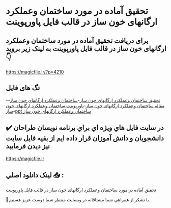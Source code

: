 # تحقیق آماده در مورد ساختمان وعملکرد ارگانهای خون ساز در قالب فایل پاورپوینت

## برای دریافت تحقیق آماده در مورد ساختمان وعملکرد ارگانهای خون ساز در قالب فایل پاورپوینت به لینک زیر بروید 👇

https://magicfile.ir/?p=4210

## تگ های فایل

-[تحقیق ساختمان وعملکرد ارگانهای خون ساز](https://magicfile.ir/product/%d8%aa%d8%ad%d9%82%db%8c%d9%82-%d8%b3%d8%a7%d8%ae%d8%aa%d9%85%d8%a7%d9%86-%d9%88%d8%b9%d9%85%d9%84%da%a9%d8%b1%d8%af-%d8%a7%d8%b1%da%af%d8%a7%d9%86%d9%87%d8%a7%db%8c-%d8%ae%d9%88%d9%86-%d8%b3%d8%a7%d8%b2-%d8%af%d8%b1-%d9%be%d8%a7%d9%88%d8%b1%d9%be%d9%88%db%8c%d9%86%d8%aa/)-[ساختمان وعملکرد ارگانهای خون ساز](https://magicfile.ir/product/%d8%aa%d8%ad%d9%82%db%8c%d9%82-%d8%b3%d8%a7%d8%ae%d8%aa%d9%85%d8%a7%d9%86-%d9%88%d8%b9%d9%85%d9%84%da%a9%d8%b1%d8%af-%d8%a7%d8%b1%da%af%d8%a7%d9%86%d9%87%d8%a7%db%8c-%d8%ae%d9%88%d9%86-%d8%b3%d8%a7%d8%b2-%d8%af%d8%b1-%d9%be%d8%a7%d9%88%d8%b1%d9%be%d9%88%db%8c%d9%86%d8%aa/)-[مقاله ساختمان وعملکرد ارگانهای خون ساز](https://magicfile.ir/product/%d8%aa%d8%ad%d9%82%db%8c%d9%82-%d8%b3%d8%a7%d8%ae%d8%aa%d9%85%d8%a7%d9%86-%d9%88%d8%b9%d9%85%d9%84%da%a9%d8%b1%d8%af-%d8%a7%d8%b1%da%af%d8%a7%d9%86%d9%87%d8%a7%db%8c-%d8%ae%d9%88%d9%86-%d8%b3%d8%a7%d8%b2-%d8%af%d8%b1-%d9%be%d8%a7%d9%88%d8%b1%d9%be%d9%88%db%8c%d9%86%d8%aa/)-[پاورپوینت ساختمان وعملکرد ارگانهای خون ساز](https://magicfile.ir/product/%d8%aa%d8%ad%d9%82%db%8c%d9%82-%d8%b3%d8%a7%d8%ae%d8%aa%d9%85%d8%a7%d9%86-%d9%88%d8%b9%d9%85%d9%84%da%a9%d8%b1%d8%af-%d8%a7%d8%b1%da%af%d8%a7%d9%86%d9%87%d8%a7%db%8c-%d8%ae%d9%88%d9%86-%d8%b3%d8%a7%d8%b2-%d8%af%d8%b1-%d9%be%d8%a7%d9%88%d8%b1%d9%be%d9%88%db%8c%d9%86%d8%aa/)-[ppt ساختمان وعملکرد ارگانهای خون ساز](https://magicfile.ir/product/%d8%aa%d8%ad%d9%82%db%8c%d9%82-%d8%b3%d8%a7%d8%ae%d8%aa%d9%85%d8%a7%d9%86-%d9%88%d8%b9%d9%85%d9%84%da%a9%d8%b1%d8%af-%d8%a7%d8%b1%da%af%d8%a7%d9%86%d9%87%d8%a7%db%8c-%d8%ae%d9%88%d9%86-%d8%b3%d8%a7%d8%b2-%d8%af%d8%b1-%d9%be%d8%a7%d9%88%d8%b1%d9%be%d9%88%db%8c%d9%86%d8%aa/)

## ✔️ در سايت فايل هاي ويژه اي براي برنامه نويسان طراحان دانشجويان و دانش آموزان قرار داده ايم از بقيه فايل سايت نيز ديدن فرماييد

https://magicfile.ir


## لينک دانلود اصلي 📥 :

[تحقیق آماده در مورد ساختمان وعملکرد ارگانهای خون ساز در قالب فایل پاورپوینت](https://magicfile.ir/product/%d8%aa%d8%ad%d9%82%db%8c%d9%82-%d8%b3%d8%a7%d8%ae%d8%aa%d9%85%d8%a7%d9%86-%d9%88%d8%b9%d9%85%d9%84%da%a9%d8%b1%d8%af-%d8%a7%d8%b1%da%af%d8%a7%d9%86%d9%87%d8%a7%db%8c-%d8%ae%d9%88%d9%86-%d8%b3%d8%a7%d8%b2-%d8%af%d8%b1-%d9%be%d8%a7%d9%88%d8%b1%d9%be%d9%88%db%8c%d9%86%d8%aa/) 


🙏با تشکر از همراهي شما مشتاقانه در وبسایت منتظر شما دوست عزیز هستیم

